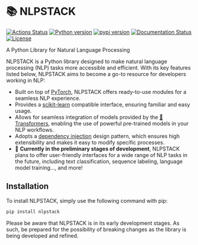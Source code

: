 # 📚 NLPSTACK

[![Actions Status](https://github.com/altescy/nlpstack/workflows/CI/badge.svg)](https://github.com/altescy/nlpstack/actions/workflows/ci.yml)
[![Python version](https://img.shields.io/pypi/pyversions/nlpstack)](https://github.com/altescy/nlpstack)
[![pypi version](https://img.shields.io/pypi/v/nlpstack)](https://pypi.org/project/nlpstack/)
[![Documentation Status](https://readthedocs.org/projects/nlpstack/badge/?version=latest)](https://nlpstack.readthedocs.io/en/latest/?badge=latest)
[![License](https://img.shields.io/github/license/altescy/nlpstack)](https://github.com/altescy/nlpstack/blob/master/LICENSE)

A Python Library for Natural Language Processing

NLPSTACK is a Python library designed to make natural language processing (NLP) tasks more accessible and efficient.
With its key features listed below, NLPSTACK aims to become a go-to resource for developers working in NLP:

- Built on top of [PyTorch](https://pytorch.org/), NLPSTACK offers ready-to-use modules for a seamless NLP experience.
- Provides a [scikit-learn](https://scikit-learn.org/) compatible interface, ensuring familiar and easy usage.
- Allows for seamless integration of models provided by the [🤗 Transformers](https://github.com/huggingface/transformers), enabling the use of powerful pre-trained models in your NLP workflows.
- Adopts a [dependency injection](https://en.wikipedia.org/wiki/Dependency_injection) design pattern, which ensures high extensibility and makes it easy to modify specific processes.
- 🚧 **Currently in the preliminary stages of development**, NLPSTACK plans to offer user-friendly interfaces for a wide range of NLP tasks in the future, including text classification, sequence labeling, language model training..., and more!

## Installation

To install NLPSTACK, simply use the following command with pip:

```bash
pip install nlpstack
```

Please be aware that NLPSTACK is in its early development stages.
As such, be prepared for the possibility of breaking changes as the library is being developed and refined.
